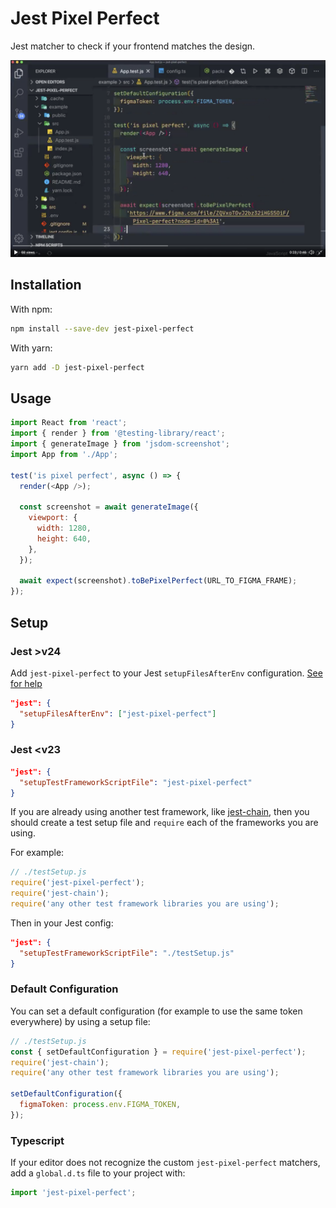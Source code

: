 # Jest Pixel Perfect

Jest matcher to check if your frontend matches the design.

[![Demo](./docs/screencast.png)](https://twitter.com/i/status/1263899580946681862)

## Installation

With npm:

```sh
npm install --save-dev jest-pixel-perfect
```

With yarn:

```sh
yarn add -D jest-pixel-perfect
```

## Usage

```js
import React from 'react';
import { render } from '@testing-library/react';
import { generateImage } from 'jsdom-screenshot';
import App from './App';

test('is pixel perfect', async () => {
  render(<App />);

  const screenshot = await generateImage({
    viewport: {
      width: 1280,
      height: 640,
    },
  });

  await expect(screenshot).toBePixelPerfect(URL_TO_FIGMA_FRAME);
});
```

## Setup

### Jest >v24

Add `jest-pixel-perfect` to your Jest `setupFilesAfterEnv` configuration. [See for help](https://jestjs.io/docs/en/configuration.html#setupfilesafterenv-array)

```json
"jest": {
  "setupFilesAfterEnv": ["jest-pixel-perfect"]
}
```

### Jest <v23

```json
"jest": {
  "setupTestFrameworkScriptFile": "jest-pixel-perfect"
}
```

If you are already using another test framework, like [jest-chain](https://github.com/mattphillips/jest-chain), then you should create a test setup file and `require` each of the frameworks you are using.

For example:

```js
// ./testSetup.js
require('jest-pixel-perfect');
require('jest-chain');
require('any other test framework libraries you are using');
```

Then in your Jest config:

```json
"jest": {
  "setupTestFrameworkScriptFile": "./testSetup.js"
}
```

### Default Configuration

You can set a default configuration (for example to use the same token everywhere) by using a setup file:

```js
// ./testSetup.js
const { setDefaultConfiguration } = require('jest-pixel-perfect');
require('jest-chain');
require('any other test framework libraries you are using');

setDefaultConfiguration({
  figmaToken: process.env.FIGMA_TOKEN,
});
```

### Typescript

If your editor does not recognize the custom `jest-pixel-perfect` matchers, add a `global.d.ts` file to your project with:

```ts
import 'jest-pixel-perfect';
```
